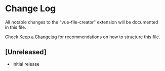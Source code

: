 # Change Log

All notable changes to the "vue-file-creator" extension will be documented in this file.

Check [Keep a Changelog](http://keepachangelog.com/) for recommendations on how to structure this file.

## [Unreleased]

- Initial release